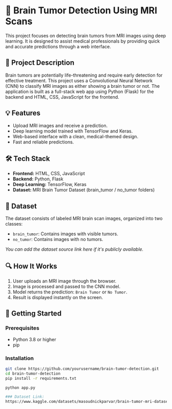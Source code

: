 # 🧠 Brain Tumor Detection Using MRI Scans

This project focuses on detecting brain tumors from MRI images using deep learning. It is designed to assist medical professionals by providing quick and accurate predictions through a web interface.

## 📝 Project Description

Brain tumors are potentially life-threatening and require early detection for effective treatment. This project uses a Convolutional Neural Network (CNN) to classify MRI images as either showing a brain tumor or not. The application is built as a full-stack web app using Python (Flask) for the backend and HTML, CSS, JavaScript for the frontend.

## 💡 Features

- Upload MRI images and receive a prediction.
- Deep learning model trained with TensorFlow and Keras.
- Web-based interface with a clean, medical-themed design.
- Fast and reliable predictions.


## 🛠️ Tech Stack

- **Frontend:** HTML, CSS, JavaScript
- **Backend:** Python, Flask
- **Deep Learning:** TensorFlow, Keras
- **Dataset:** MRI Brain Tumor Dataset (brain_tumor / no_tumor folders)

## 🧪 Dataset

The dataset consists of labeled MRI brain scan images, organized into two classes:
- `brain_tumor`: Contains images with visible tumors.
- `no_tumor`: Contains images with no tumors.

*You can add the dataset source link here if it's publicly available.*

## 🔍 How It Works

1. User uploads an MRI image through the browser.
2. Image is processed and passed to the CNN model.
3. Model returns the prediction: `Brain Tumor` or `No Tumor`.
4. Result is displayed instantly on the screen.

## 🚀 Getting Started

### Prerequisites

- Python 3.8 or higher
- pip

### Installation

```bash
git clone https://github.com/yourusername/brain-tumor-detection.git
cd brain-tumor-detection
pip install -r requirements.txt

python app.py

### Dataset Link:
https://www.kaggle.com/datasets/masoudnickparvar/brain-tumor-mri-dataset
